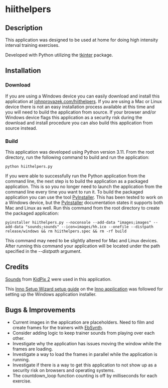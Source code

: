 # hiithelpers

## Description

This application was designed to be used at home for doing high intensity interval training exercises.

Developed with Python utilizing the [tkinter](https://docs.python.org/3/library/tkinter.html) package.

## Installation

### Download

If you are using a Windows device you can easily download and install this application at [johnprovazek.com/hiithelpers](https://www.johnprovazek.com/hiithelpers/). If you are using a Mac or Linux device there is not an easy installation process available at this time and you will need to build the application from source. If your browser and/or Windows device flags this application as a security risk during the download and install procedure you can also build this application from source instead.

### Build

This application was developed using Python version 3.11. From the root directory, run the following command to build and run the application:

```
python hiithelpers.py
```

If you were able to successfully run the Python application from the command line, the next step is to build the application as a packaged application. This is so you no longer need to launch the application from the command line every time you want to run it. To build the packaged application you can use the tool [PyInstaller](https://pyinstaller.org/en/stable/). This has been tested to work on a Windows device, but the [PyInstaller](https://pyinstaller.org/en/stable/) documentation states it supports both Mac and Linux as well. Run this command from the root directory to create the packaged application:

```
pyinstaller hiithelpers.py --noconsole --add-data "images;images" --add-data "sounds;sounds" --icon=images/hh.ico --onefile --distpath release/windows && rm hiithelpers.spec && rm -rf build
```

This command may need to be slightly altered for Mac and Linux devices. After running this command your application will be located under the path specified in the _--distpath_ argument.

## Credits

[Sounds](https://www.dropbox.com/sh/42lbwv1qfyp7ox2/AABtBgnW36HJba6T8R70SvJXa?dl=0) from [KidPix 2](https://en.wikipedia.org/wiki/Kid_Pix) were used in this application.

This [Inno Setup Wizard setup guide](https://www.pythonguis.com/tutorials/packaging-pyside6-applications-windows-pyinstaller-installforge/) on the [Inno application](https://github.com/jrsoftware/issrc) was followed for setting up the Windows application installer.

## Bugs & Improvements

- Current images in the application are placeholders. Need to film and create frames for the trainers with [EbSynth](https://www.youtube.com/watch?v=tq_KOmXyVDo&ab_channel=JoelHaver).
- Consider adding logic to keep trainer sounds from playing over each other.
- Investigate why the application has issues moving the window while the frames are loading.
- Investigate a way to load the frames in parallel while the application is running.
- Investigate if there is a way to get this application to not show up as a security risk on browsers and operating systems.
- The countdown_loop function counting is off by milliseconds for each exercise.
